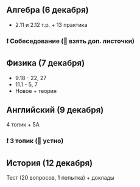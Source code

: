 ## Алгебра (6 декабря)
- 2.11 и 2.12 т.р. + 13 практика

### ❗ Собеседование (📄 взять доп. листочки)

## Физика (7 декабря)
- 9.18 - 22, 27
- 11.1 - 5, 7
- Новое + теория

## Английский (9 декабря)
4 топик + 5A

### ❗ 3 топик (📸 устно)

## История (12 декабря)
Тест (20 вопросов, 1 попытка) + доклады

